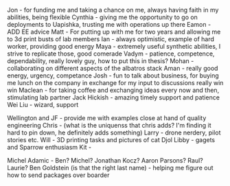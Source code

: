 

Jon - for funding me and taking a chance on me, always having faith in my abilities, being flexible
Cynthia - giving me the opportunity to go on deployments to Uapishka, trusting me with operations up there
Eamon - ADD EE advice
Matt - For putting up with me for two years and allowing me to 3d print busts of lab members
Ian - always optimistic, example of hard worker, providing good energy
Maya - extremely useful synthetic abilities, I strive to replicate those, good comerade
Vadym - patience, competence, dependability, really lovely guy, how to put this in thesis?
Mohan - collaborating on different aspects of the albatros stack
Aman - really good energy, urgency, competance
Josh - fun to talk about business, for buying me lunch on the company in exchange for my input to discussions really win win
Maclean - for taking coffee and exchanging ideas every now and then, stimulating lab partner 
Jack Hickish - amazing timely support and patience 
Wei Liu - wizard, support 

Wellington and JF - provide me with examples close at hand of quality engineering
Chris - (what is the uniquenss that chris adds? I'm finding it hard to pin down, he definitely adds something)
Larry - drone nerdery, pilot stories etc.
Will - 3D printing tasks and pictures of cat Djol
Libby - gagets and Sparrow enthusiasm 
Kit - 

Michel Adamic - 
Ben? Michel? Jonathan Kocz? Aaron Parsons? Raul? Laurie? 
Ben Goldstein (is that the right last name) - helping me figure out how to send packages over boarder

